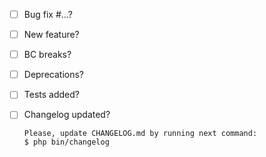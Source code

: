 - [ ] Bug fix #…?
- [ ] New feature?
- [ ] BC breaks?
- [ ] Deprecations?
- [ ] Tests added?
- [ ] Changelog updated?

      Please, update CHANGELOG.md by running next command:
      $ php bin/changelog

